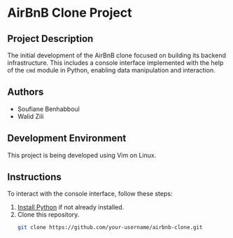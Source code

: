 # AirBnB Clone Project

## Project Description

The initial development of the AirBnB clone focused on building its backend infrastructure. This includes a console interface implemented with the help of the `cmd` module in Python, enabling data manipulation and interaction.

## Authors

- Soufiane Benhabboul
- Walid Zili

## Development Environment

This project is being developed using Vim on Linux.

## Instructions

To interact with the console interface, follow these steps:

1. [Install Python](https://www.python.org/downloads/) if not already installed.
2. Clone this repository.
   ```bash
   git clone https://github.com/your-username/airbnb-clone.git

